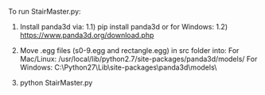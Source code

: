 To run StairMaster.py:
1) Install panda3d via:
	1.1) pip install panda3d
	or for Windows:
	1.2) https://www.panda3d.org/download.php

2) Move .egg files (s0-9.egg and rectangle.egg) in src folder into:
	For Mac/Linux:
		/usr/local/lib/python2.7/site-packages/panda3d/models/
	For Windows:
		C:\Python27\Lib\site-packages\panda3d\models\

3) python StairMaster.py